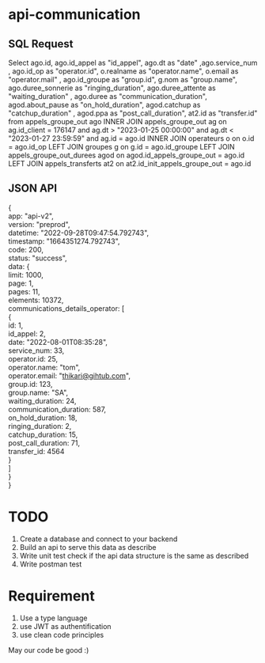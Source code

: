 # api-communication

## SQL Request 

Select ago.id, ago.id_appel as "id_appel", ago.dt as "date" ,ago.service_num , ago.id_op as "operator.id",  o.realname as "operator.name", o.email as "operator.mail" , ago.id_groupe as "group.id", g.nom as "group.name", ago.duree_sonnerie as "ringing_duration", ago.duree_attente as "waiting_duration" , ago.duree as "communication_duration", agod.about_pause  as "on_hold_duration", agod.catchup as "catchup_duration" , agod.ppa as "post_call_duration", at2.id as "transfer.id"
from appels_groupe_out ago
INNER  JOIN appels_groupe_out ag on ag.id_client = 176147 and ag.dt > "2023-01-25 00:00:00" and ag.dt < "2023-01-27 23:59:59" and ag.id = ago.id
INNER JOIN operateurs o on o.id = ago.id_op
LEFT JOIN groupes g on g.id = ago.id_groupe
LEFT JOIN appels_groupe_out_durees agod on agod.id_appels_groupe_out = ago.id
LEFT JOIN appels_transferts at2 on at2.id_init_appels_groupe_out = ago.id

## JSON API

{					
	app: "api-v2",				
	version: "preprod",				
	datetime: "2022-09-28T09:47:54.792743",				
	timestamp: "1664351274.792743",				
	code: 200,				
	status: "success",				
	data: {				
		limit: 1000,			
		page: 1,			
		pages: 11,			
		elements: 10372,			
		communications_details_operator: [			
			{		
			id: 1,		
			id_appel: 2,		
			date: "2022-08-01T08:35:28",		
			service_num: 33,		
			operator.id: 25,		
			operator.name: "tom",		
			operator.email: "thikari@gihtub.com",		
			group.id: 123,		
			group.name: "SA",		
			waiting_duration: 24,		
			communication_duration: 587,		
			on_hold_duration: 18,		
			ringing_duration: 2,		
			catchup_duration: 15,		
			post_call_duration: 71,		
			transfer_id: 4564		
			}		
		]			
	}				
}					


# TODO
1. Create a database and connect to your backend
2. Build an api to serve this data as describe
3. Write unit test check if the api data structure is the same as described
4. Write postman test

# Requirement
1. Use a type language
2. use JWT as authentification
3. use clean code principles

May our code be good :)
